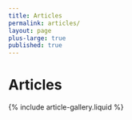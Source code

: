 ```yaml
---
title: Articles
permalink: articles/
layout: page
plus-large: true
published: true
---
```


# Articles

{% include article-gallery.liquid %}
